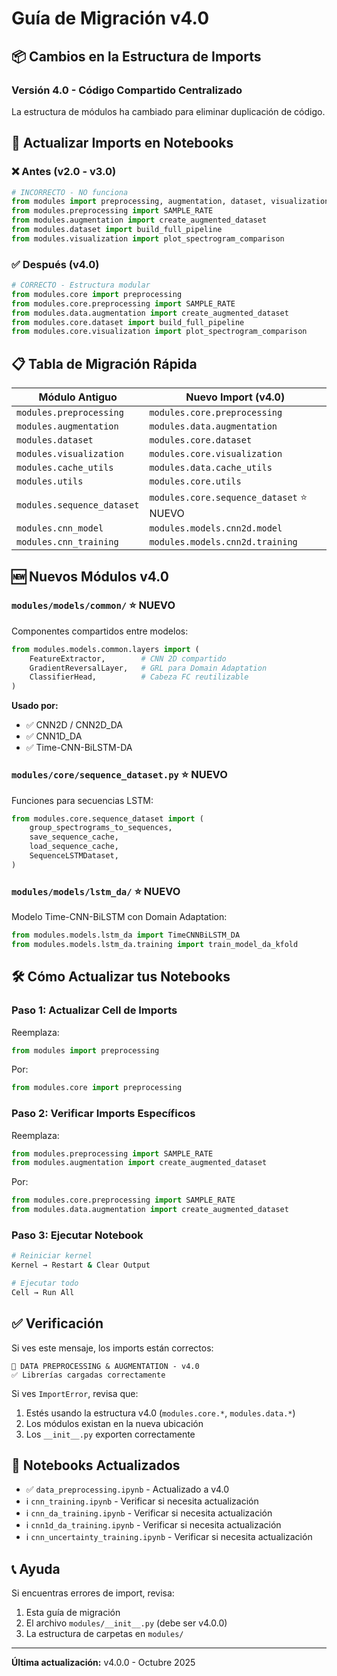 # Guía de Migración v4.0

## 📦 Cambios en la Estructura de Imports

### Versión 4.0 - Código Compartido Centralizado

La estructura de módulos ha cambiado para eliminar duplicación de código.

## 🔄 Actualizar Imports en Notebooks

### ❌ Antes (v2.0 - v3.0)

```python
# INCORRECTO - NO funciona
from modules import preprocessing, augmentation, dataset, visualization
from modules.preprocessing import SAMPLE_RATE
from modules.augmentation import create_augmented_dataset
from modules.dataset import build_full_pipeline
from modules.visualization import plot_spectrogram_comparison
```

### ✅ Después (v4.0)

```python
# CORRECTO - Estructura modular
from modules.core import preprocessing
from modules.core.preprocessing import SAMPLE_RATE
from modules.data.augmentation import create_augmented_dataset
from modules.core.dataset import build_full_pipeline
from modules.core.visualization import plot_spectrogram_comparison
```

## 📋 Tabla de Migración Rápida

| Módulo Antiguo | Nuevo Import (v4.0) |
|----------------|---------------------|
| `modules.preprocessing` | `modules.core.preprocessing` |
| `modules.augmentation` | `modules.data.augmentation` |
| `modules.dataset` | `modules.core.dataset` |
| `modules.visualization` | `modules.core.visualization` |
| `modules.cache_utils` | `modules.data.cache_utils` |
| `modules.utils` | `modules.core.utils` |
| `modules.sequence_dataset` | `modules.core.sequence_dataset` ⭐ NUEVO |
| `modules.cnn_model` | `modules.models.cnn2d.model` |
| `modules.cnn_training` | `modules.models.cnn2d.training` |

## 🆕 Nuevos Módulos v4.0

### `modules/models/common/` ⭐ NUEVO
Componentes compartidos entre modelos:

```python
from modules.models.common.layers import (
    FeatureExtractor,        # CNN 2D compartido
    GradientReversalLayer,   # GRL para Domain Adaptation
    ClassifierHead,          # Cabeza FC reutilizable
)
```

**Usado por:**
- ✅ CNN2D / CNN2D_DA
- ✅ CNN1D_DA
- ✅ Time-CNN-BiLSTM-DA

### `modules/core/sequence_dataset.py` ⭐ NUEVO
Funciones para secuencias LSTM:

```python
from modules.core.sequence_dataset import (
    group_spectrograms_to_sequences,
    save_sequence_cache,
    load_sequence_cache,
    SequenceLSTMDataset,
)
```

### `modules/models/lstm_da/` ⭐ NUEVO
Modelo Time-CNN-BiLSTM con Domain Adaptation:

```python
from modules.models.lstm_da import TimeCNNBiLSTM_DA
from modules.models.lstm_da.training import train_model_da_kfold
```

## 🛠️ Cómo Actualizar tus Notebooks

### Paso 1: Actualizar Cell de Imports

Reemplaza:
```python
from modules import preprocessing
```

Por:
```python
from modules.core import preprocessing
```

### Paso 2: Verificar Imports Específicos

Reemplaza:
```python
from modules.preprocessing import SAMPLE_RATE
from modules.augmentation import create_augmented_dataset
```

Por:
```python
from modules.core.preprocessing import SAMPLE_RATE
from modules.data.augmentation import create_augmented_dataset
```

### Paso 3: Ejecutar Notebook

```bash
# Reiniciar kernel
Kernel → Restart & Clear Output

# Ejecutar todo
Cell → Run All
```

## ✅ Verificación

Si ves este mensaje, los imports están correctos:
```
🎵 DATA PREPROCESSING & AUGMENTATION - v4.0
✅ Librerías cargadas correctamente
```

Si ves `ImportError`, revisa que:
1. Estés usando la estructura v4.0 (`modules.core.*`, `modules.data.*`)
2. Los módulos existan en la nueva ubicación
3. Los `__init__.py` exporten correctamente

## 🎯 Notebooks Actualizados

- ✅ `data_preprocessing.ipynb` - Actualizado a v4.0
- ℹ️ `cnn_training.ipynb` - Verificar si necesita actualización
- ℹ️ `cnn_da_training.ipynb` - Verificar si necesita actualización
- ℹ️ `cnn1d_da_training.ipynb` - Verificar si necesita actualización
- ℹ️ `cnn_uncertainty_training.ipynb` - Verificar si necesita actualización

## 📞 Ayuda

Si encuentras errores de import, revisa:
1. Esta guía de migración
2. El archivo `modules/__init__.py` (debe ser v4.0.0)
3. La estructura de carpetas en `modules/`

---

**Última actualización:** v4.0.0 - Octubre 2025



